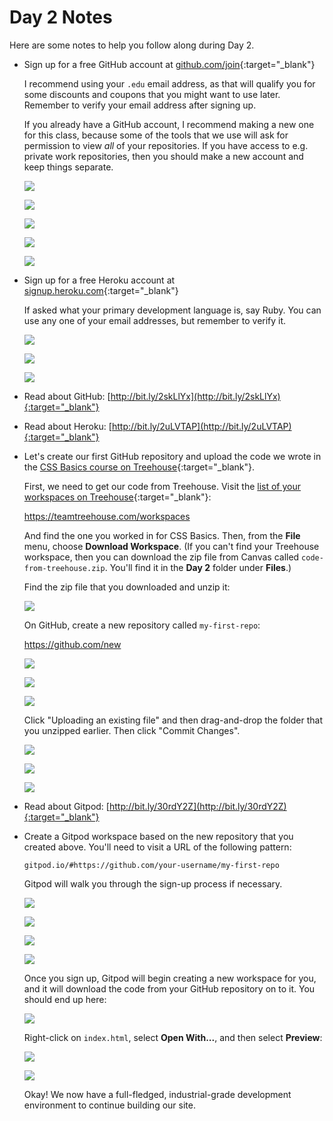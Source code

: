 # Day 2 Notes

Here are some notes to help you follow along during Day 2.

 - Sign up for a free GitHub account at [github.com/join](https://github.com/join){:target="_blank"}
    
    I recommend using your `.edu` email address, as that will qualify you for some discounts and coupons that you might want to use later. Remember to verify your email address after signing up.

    If you already have a GitHub account, I recommend making a new one for this class, because some of the tools that we use will ask for permission to view _all_ of your repositories. If you have access to e.g. private work repositories, then you should make a new account and keep things separate.

    ![](/assets/1-github-join.png)

    ![](/assets/2-github-plan.png)

    ![](/assets/3-github-survey.png)

    ![](/assets/4-github-complete.png)

    ![](/assets/5-github-verify-email.png)

 - Sign up for a free Heroku account at [signup.heroku.com](https://signup.heroku.com/){:target="_blank"}

    If asked what your primary development language is, say Ruby. You can use any one of your email addresses, but remember to verify it.

    ![](/assets/6-heroku-join.png)

    ![](/assets/7-heroku-verify-email.png)

    ![](/assets/8-heroku-welcome.png)

 - Read about GitHub: [http://bit.ly/2skLlYx](http://bit.ly/2skLlYx){:target="_blank"}
 - Read about Heroku: [http://bit.ly/2uLVTAP](http://bit.ly/2uLVTAP){:target="_blank"}
    
 - Let's create our first GitHub repository and upload the code we wrote in the [CSS Basics course on Treehouse](https://teamtreehouse.com/library/css-basics){:target="_blank"}.

    First, we need to get our code from Treehouse. Visit the [list of your workspaces on Treehouse](https://teamtreehouse.com/workspaces){:target="_blank"}:
    
    https://teamtreehouse.com/workspaces

    And find the one you worked in for CSS Basics. Then, from the **File** menu, choose **Download Workspace**. (If you can't find your Treehouse workspace, then you can download the zip file from Canvas called `code-from-treehouse.zip`. You'll find it in the **Day 2** folder under **Files**.) 

    Find the zip file that you downloaded and unzip it:

    ![](/assets/9-unzip-code.png)

    On GitHub, create a new repository called `my-first-repo`:
    
    https://github.com/new

    ![](/assets/10-github-new.png)

    ![](/assets/11-github-fresh-repo.png)

    ![](/assets/12-github-upload-files.png)

    Click "Uploading an existing file" and then drag-and-drop the folder that you unzipped earlier. Then click "Commit Changes".

    ![](/assets/13-github-upload.png)

    ![](/assets/14-github-processing.png)

    ![](/assets/15-github-committed.png)

 - Read about Gitpod: [http://bit.ly/30rdY2Z](http://bit.ly/30rdY2Z){:target="_blank"}
 - Create a Gitpod workspace based on the new repository that you created above. You'll need to visit a URL of the following pattern:

    ```
    gitpod.io/#https://github.com/your-username/my-first-repo
    ```

    Gitpod will walk you through the sign-up process if necessary.

    ![](/assets/16-gitpod-launch.png)
    
    ![](/assets/17-gitpod-signup-1.png)
    
    ![](/assets/18-gitpod-signup-2.png)
    
    ![](/assets/19-gitpod-signup-3.png)

    Once you sign up, Gitpod will begin creating a new workspace for you, and it will download the code from your GitHub repository on to it. You should end up here:

    ![](/assets/20-gitpod-new-workspace.png)

    Right-click on `index.html`, select **Open With...**, and then select **Preview**:

    ![](/assets/21-gitpod-preview-site.png)

    ![](/assets/22-gitpod-site.png)

    Okay! We now have a full-fledged, industrial-grade development environment to continue building our site.
